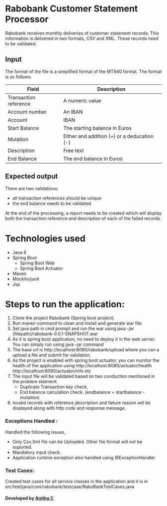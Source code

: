 # Rabobank Customer Statement Processor
Rabobank receives monthly deliveries of customer statement records. This information is delivered in two formats, CSV and XML. These records need to be validated.

## Input
The format of the file is a simplified format of the MT940 format. The format is as follows:

Field  |Description
----|----
Transaction reference  | A numeric value
Account number   | An IBAN 
Account | IBAN 
Start Balance | The starting balance in Euros 
Mutation | Either and addition (+) or a deducation (-) 
Description | Free text 
End Balance | The end balance in Euros 

## Expected output
There are two validations:
* all transaction references should be unique
* the end balance needs to be validated

At the end of the processing, a report needs to be created which will display both the transaction reference and description of each of the failed records.

# Technologies used
* Java 8
* Spring Boot 
     - Spring Boot Web 
     - Spring Boot Actuator
* Maven
* Mockito/junit
* Jsp

# Steps to run the application:
1. Clone the project Rabobank (Spring boot project).
2. Run maven command to clean and install and generate war file.
3. Set java path in cmd prompt and run the war using java -jar (filepath)/rabobank-0.0.1-SNAPSHOT.war
4. As it is spring boot application, no need to deploy it in the web server. You can simply run using 
   java -jar command
5. The base url is http://localhost:8080/rabobank/upload where you can a upload a file and submit for validation.
6. As the project is enabled with spring boot actuator, you can monitor the health of the application using  http://localhost:8080/actuator/health 
 http://localhost:8080/actuator/info etc
7. The input file will be validated based on two conduction mentioned in the problem statment.
   * Duplicate Transaction key check,
   * End balance calculation check. (endbalance = startbalance - mutation)
8. Invalid records with reference,description and failure reason will be displayed along with http code and response message.

### Exceptions Handled :
Handled the following issues,
* Only Csv,Xml file can be Uploaded. Other file format will not be suported.
* Mandatory input check.
* Application runtime exception also handled using @ExceptionHandler

### Test Cases:
Created test cases for all service classes in the application and it is in src/test/java/com/rabobank/testcase/RaboBankTestCases.java

#### Developed by [Anitha C](https://github.com/anitha697c)
